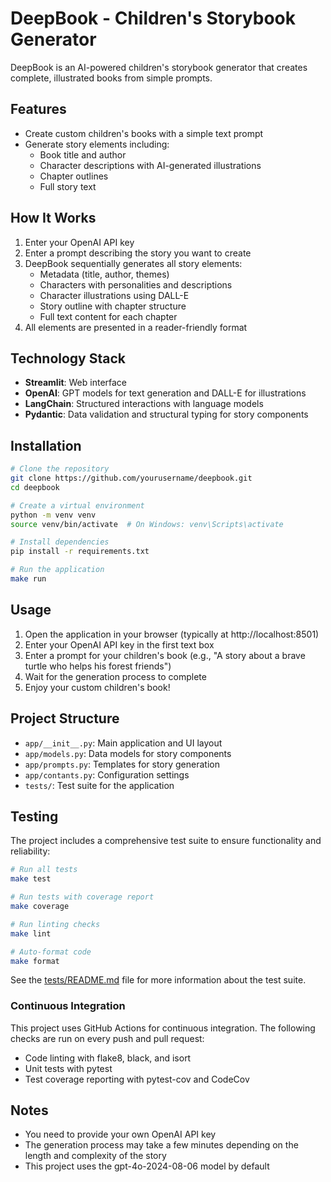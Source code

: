 # DeepBook - Children's Storybook Generator

DeepBook is an AI-powered children's storybook generator that creates complete, illustrated books from simple prompts.

## Features

- Create custom children's books with a simple text prompt
- Generate story elements including:
  - Book title and author
  - Character descriptions with AI-generated illustrations
  - Chapter outlines
  - Full story text

## How It Works

1. Enter your OpenAI API key
2. Enter a prompt describing the story you want to create
3. DeepBook sequentially generates all story elements:
   - Metadata (title, author, themes)
   - Characters with personalities and descriptions
   - Character illustrations using DALL-E
   - Story outline with chapter structure
   - Full text content for each chapter
4. All elements are presented in a reader-friendly format

## Technology Stack

- **Streamlit**: Web interface
- **OpenAI**: GPT models for text generation and DALL-E for illustrations
- **LangChain**: Structured interactions with language models
- **Pydantic**: Data validation and structural typing for story components

## Installation

```bash
# Clone the repository
git clone https://github.com/yourusername/deepbook.git
cd deepbook

# Create a virtual environment
python -m venv venv
source venv/bin/activate  # On Windows: venv\Scripts\activate

# Install dependencies
pip install -r requirements.txt

# Run the application
make run
```

## Usage

1. Open the application in your browser (typically at http://localhost:8501)
2. Enter your OpenAI API key in the first text box
3. Enter a prompt for your children's book (e.g., "A story about a brave turtle who helps his forest friends")
4. Wait for the generation process to complete
5. Enjoy your custom children's book!

## Project Structure

- `app/__init__.py`: Main application and UI layout
- `app/models.py`: Data models for story components
- `app/prompts.py`: Templates for story generation
- `app/contants.py`: Configuration settings
- `tests/`: Test suite for the application

## Testing

The project includes a comprehensive test suite to ensure functionality and reliability:

```bash
# Run all tests
make test

# Run tests with coverage report
make coverage

# Run linting checks
make lint

# Auto-format code
make format
```

See the [tests/README.md](tests/README.md) file for more information about the test suite.

### Continuous Integration

This project uses GitHub Actions for continuous integration. The following checks are run on every push and pull request:

- Code linting with flake8, black, and isort
- Unit tests with pytest
- Test coverage reporting with pytest-cov and CodeCov

## Notes

- You need to provide your own OpenAI API key
- The generation process may take a few minutes depending on the length and complexity of the story
- This project uses the gpt-4o-2024-08-06 model by default